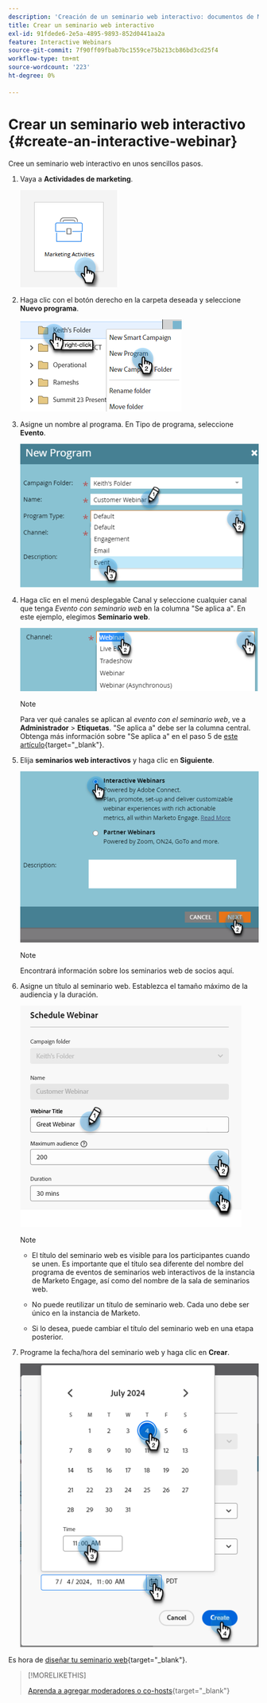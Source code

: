 ```yaml
---
description: 'Creación de un seminario web interactivo: documentos de Marketo, documentación del producto'
title: Crear un seminario web interactivo
exl-id: 91fdede6-2e5a-4895-9893-852d0441aa2a
feature: Interactive Webinars
source-git-commit: 7f90ff09fbab7bc1559ce75b213cb86bd3cd25f4
workflow-type: tm+mt
source-wordcount: '223'
ht-degree: 0%

---
```


# Crear un seminario web interactivo {#create-an-interactive-webinar}

Cree un seminario web interactivo en unos sencillos pasos.

1. Vaya a **Actividades de marketing**.

   ![](assets/create-an-interactive-webinar-1.png)

1. Haga clic con el botón derecho en la carpeta deseada y seleccione **Nuevo programa**.

   ![](assets/create-an-interactive-webinar-2.png)

1. Asigne un nombre al programa. En Tipo de programa, seleccione **Evento**.

   ![](assets/create-an-interactive-webinar-3.png)

1. Haga clic en el menú desplegable Canal y seleccione cualquier canal que tenga _Evento con seminario web_ en la columna &quot;Se aplica a&quot;. En este ejemplo, elegimos **Seminario web**.

   ![](assets/create-an-interactive-webinar-4.png)

   >[!NOTE]
   >
   >Para ver qué canales se aplican al _evento con el seminario web_, ve a **Administrador** > **Etiquetas**. &quot;Se aplica a&quot; debe ser la columna central. Obtenga más información sobre &quot;Se aplica a&quot; en el paso 5 de [este artículo](/help/marketo/product-docs/administration/tags/create-a-program-channel.md){target="_blank"}.

1. Elija **seminarios web interactivos** y haga clic en **Siguiente**.

   ![](assets/create-an-interactive-webinar-5.png)

   >[!NOTE]
   >
   >Encontrará información sobre los seminarios web de socios aquí.

1. Asigne un título al seminario web. Establezca el tamaño máximo de la audiencia y la duración.

   ![](assets/create-an-interactive-webinar-6.png)

   >[!NOTE]
   >
   >* El título del seminario web es visible para los participantes cuando se unen. Es importante que el título sea diferente del nombre del programa de eventos de seminarios web interactivos de la instancia de Marketo Engage, así como del nombre de la sala de seminarios web.
   >
   >* No puede reutilizar un título de seminario web. Cada uno debe ser único en la instancia de Marketo.
   >
   >* Si lo desea, puede cambiar el título del seminario web en una etapa posterior.

1. Programe la fecha/hora del seminario web y haga clic en **Crear**.

   ![](assets/create-an-interactive-webinar-7.png)

<p>

Es hora de [diseñar tu seminario web](/help/marketo/product-docs/demand-generation/events/interactive-webinars/designing-interactive-webinars.md){target="_blank"}.

>[!MORELIKETHIS]
>
>[Aprenda a agregar moderadores o co-hosts](/help/marketo/product-docs/demand-generation/events/interactive-webinars/add-a-webinar-team.md){target="_blank"}
